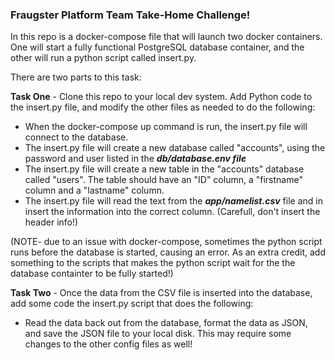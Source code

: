 ### Fraugster Platform Team Take-Home Challenge!
In this repo is a docker-compose file that will launch two docker containers. One will start a fully functional PostgreSQL database container, and the other will run a python script called insert.py. 

There are two parts to this task:

**Task One** - Clone this repo to your local dev system. Add Python code to the insert.py file, and modify the other files as needed to do the following:
    
- When the docker-compose up command is run, the insert.py file will connect to the database.
- The insert.py file will create a new database called "accounts", using the password and user listed in the ***db/database.env file***
- The insert.py file will create a new table in the "accounts" database called "users". The table should have an "ID" column, a "firstname" column and a "lastname" column. 
- The insert.py file will read the text from the ***app/namelist.csv*** file and in insert the information into the correct column. (Carefull, don't insert the header info!)

(NOTE- due to an issue with docker-compose, sometimes the python script runs before the database is started, causing an error. As an extra credit, add something to the scripts that makes the python script wait for the the database containter to be fully started!)

**Task Two** - Once the data from the CSV file is inserted into the database, add some code the insert.py script that does the following:
- Read the data back out from the database, format the data as JSON, and save the JSON file to your local disk. This may require some changes to the other config files as well! 
